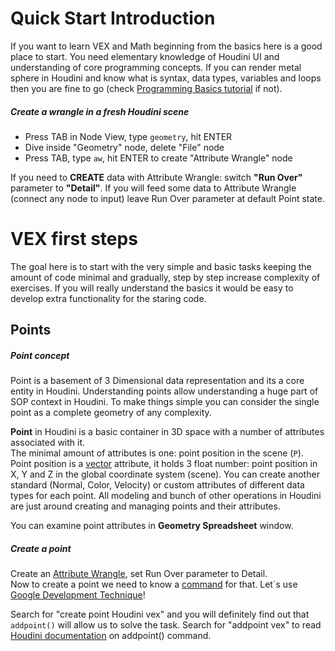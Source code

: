 # Quick Start Introduction
If you want to learn VEX and Math beginning from the basics here is a good place to start. You need elementary knowledge of Houdini UI and understanding of core programming concepts. If you can render metal sphere in Houdini and know what is syntax, data types, variables and loops then you are fine to go (check [Programming Basics tutorial](Programming-basics) if not).

##### Create a wrangle in a fresh Houdini scene
- Press TAB in Node View, type `geometry`, hit ENTER
- Dive inside "Geometry" node, delete "File" node
- Press TAB, type `aw`, hit ENTER to create "Attribute Wrangle" node

If you need to **CREATE** data with Attribute Wrangle: switch **"Run Over"** parameter to **"Detail"**. If you will feed some data to Attribute Wrangle (connect any node to input) leave Run Over parameter at default Point state.

# VEX first steps
The goal here is to start with the very simple and basic tasks keeping the amount of code minimal and gradually, step by step increase complexity of exercises. If you will really understand the basics it would be easy to develop extra functionality for the staring code.

## Points
##### Point concept
Point is a basement of 3 Dimensional data representation and its a core entity in Houdini. Understanding points allow understanding a huge part of SOP context in Houdini. To make things simple you can consider the single point as a complete geometry of any complexity.

**Point** in Houdini is a basic container in 3D space with a number of attributes associated with it.  
The minimal amount of attributes is one: point position in the scene (`P`). Point position is a [vector](Programming-basics#data-types) attribute, it holds 3 float number: point position in X, Y and Z in the global coordinate system (scene). You can create another standard (Normal, Color, Velocity) or custom attributes of different data types for each point. All modeling and bunch of other operations in Houdini are just around creating and managing points and their attributes.

You can examine point attributes in **Geometry Spreadsheet** window.

##### Create a point
Create an [Attribute Wrangle](#create-a-wrangle-in-a-fresh-houdini-scene), set Run Over parameter to Detail.  
Now to create a point we need to know a [command](Programming-basics#commands) for that. Let`s use [Google Development Technique](https://github.com/kiryha/AnimationDNA/wiki/06-Tutorials#developing-with-google)!  

Search for "create point Houdini vex" and you will definitely find out that `addpoint()` will allow us to solve the task. Search for "addpoint vex" to read [Houdini documentation](http://www.sidefx.com/docs/houdini/vex/functions/addpoint.html) on addpoint() command.